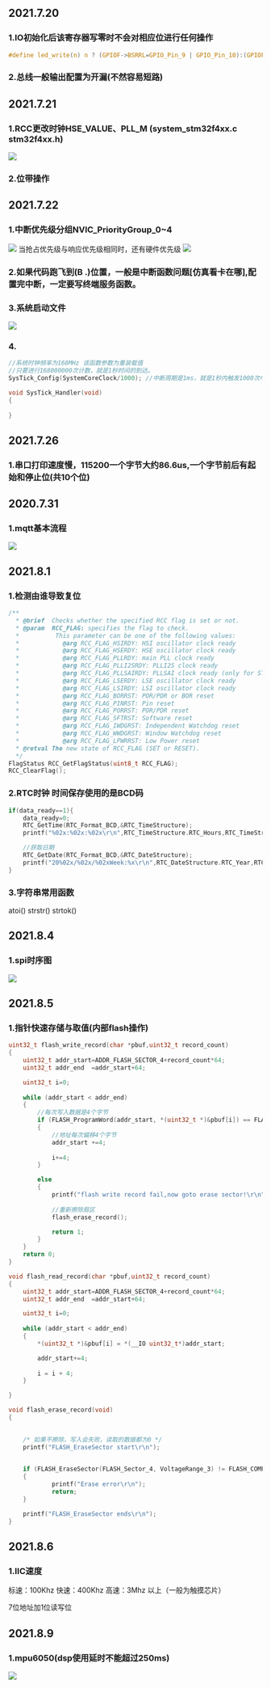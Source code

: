 ## 2021.7.20
### 1.IO初始化后该寄存器写零时不会对相应位进行任何操作
```c
#define led_write(n) n ? (GPIOF->BSRRL=GPIO_Pin_9 | GPIO_Pin_10):(GPIOF->BSRRH=GPIO_Pin_9 | GPIO_Pin_10)
```
### 2.总线一般输出配置为开漏(不然容易短路)
## 2021.7.21
### 1.RCC更改时钟HSE_VALUE、PLL_M   (system_stm32f4xx.c stm32f4xx.h)
![](.\image\PLL.png)
### 2.位带操作
## 2021.7.22
### 1.中断优先级分组NVIC_PriorityGroup_0~4 
![](.\image\NVIC.png)
当抢占优先级与响应优先级相同时，还有硬件优先级
![](.\image\NVIC1.png)
### 2.如果代码跑飞到(B   .)位置，一般是中断函数问题[仿真看卡在哪],配置完中断，一定要写终端服务函数。
### 3.系统启动文件
![](.\image\startS.png)
### 4.
```c
//系统时钟频率为168MHz 该函数参数为重装载值
//只要进行168000000次计数，就是1秒时间的到达。
SysTick_Config(SystemCoreClock/1000); //中断周期是1ms，就是1秒内触发1000次中断，中断频率为1000Hz

void SysTick_Handler(void)
{
	
}
```
## 2021.7.26
### 1.串口打印速度慢，115200一个字节大约86.6us,一个字节前后有起始和停止位(共10个位)
## 2020.7.31
### 1.mqtt基本流程
![](.\image\mqtt0.png)
## 2021.8.1
### 1.检测由谁导致复位
```c
/**
  * @brief  Checks whether the specified RCC flag is set or not.
  * @param  RCC_FLAG: specifies the flag to check.
  *          This parameter can be one of the following values:
  *            @arg RCC_FLAG_HSIRDY: HSI oscillator clock ready
  *            @arg RCC_FLAG_HSERDY: HSE oscillator clock ready
  *            @arg RCC_FLAG_PLLRDY: main PLL clock ready
  *            @arg RCC_FLAG_PLLI2SRDY: PLLI2S clock ready
  *            @arg RCC_FLAG_PLLSAIRDY: PLLSAI clock ready (only for STM32F42xxx/43xxx/446xx/469xx/479xx devices)
  *            @arg RCC_FLAG_LSERDY: LSE oscillator clock ready
  *            @arg RCC_FLAG_LSIRDY: LSI oscillator clock ready
  *            @arg RCC_FLAG_BORRST: POR/PDR or BOR reset
  *            @arg RCC_FLAG_PINRST: Pin reset
  *            @arg RCC_FLAG_PORRST: POR/PDR reset
  *            @arg RCC_FLAG_SFTRST: Software reset
  *            @arg RCC_FLAG_IWDGRST: Independent Watchdog reset
  *            @arg RCC_FLAG_WWDGRST: Window Watchdog reset
  *            @arg RCC_FLAG_LPWRRST: Low Power reset
  * @retval The new state of RCC_FLAG (SET or RESET).
  */
FlagStatus RCC_GetFlagStatus(uint8_t RCC_FLAG);
RCC_ClearFlag();
```
### 2.RTC时钟 时间保存使用的是BCD码
```c
if(data_ready==1){
	data_ready=0;
	RTC_GetTime(RTC_Format_BCD,&RTC_TimeStructure);
	printf("%02x:%02x:%02x\r\n",RTC_TimeStructure.RTC_Hours,RTC_TimeStructure.RTC_Minutes,RTC_TimeStructure.RTC_Seconds);

	//获取日期
	RTC_GetDate(RTC_Format_BCD,&RTC_DateStructure);
	printf("20%02x/%02x/%02xWeek:%x\r\n",RTC_DateStructure.RTC_Year,RTC_DateStructure.RTC_Month,RTC_DateStructure.RTC_Date,RTC_DateStructure.RTC_WeekDay);
}
```
### 3.字符串常用函数
atoi() strstr() strtok()
## 2021.8.4
### 1.spi时序图
![](.\image\spi.bmp)
## 2021.8.5
### 1.指针快速存储与取值(内部flash操作)
```c
uint32_t flash_write_record(char *pbuf,uint32_t record_count)
{
	uint32_t addr_start=ADDR_FLASH_SECTOR_4+record_count*64;
	uint32_t addr_end  =addr_start+64;

	uint32_t i=0;
	
	while (addr_start < addr_end)
	{
		//每次写入数据是4个字节
		if (FLASH_ProgramWord(addr_start, *(uint32_t *)&pbuf[i]) == FLASH_COMPLETE)
		{
			//地址每次偏移4个字节
			addr_start +=4;
			
			i+=4;
		}

		else
		{ 
			printf("flash write record fail,now goto erase sector!\r\n");
			
			//重新擦除扇区
			flash_erase_record();

			return 1;
		}
	}
	return 0;
}

void flash_read_record(char *pbuf,uint32_t record_count)
{
	uint32_t addr_start=ADDR_FLASH_SECTOR_4+record_count*64;
	uint32_t addr_end  =addr_start+64;

	uint32_t i=0;
	
	while (addr_start < addr_end)
	{
		*(uint32_t *)&pbuf[i] = *(__IO uint32_t*)addr_start;

		addr_start+=4;
		
		i = i + 4;
	}

}

void flash_erase_record(void)
{

	
	/* 如果不擦除，写入会失败，读取的数据都为0 */
	printf("FLASH_EraseSector start\r\n");
	

	if (FLASH_EraseSector(FLASH_Sector_4, VoltageRange_3) != FLASH_COMPLETE)
	{ 
			printf("Erase error\r\n");
			return;
	}

	printf("FLASH_EraseSector ends\r\n");
}
```
## 2021.8.6
### 1.IIC速度
标速：100Khz
快速：400Khz
高速：3Mhz 以上（一般为触摸芯片）

7位地址加1位读写位
## 2021.8.9
### 1.mpu6050(dsp使用延时不能超过250ms)
![](.\image\mpudmp.png)








